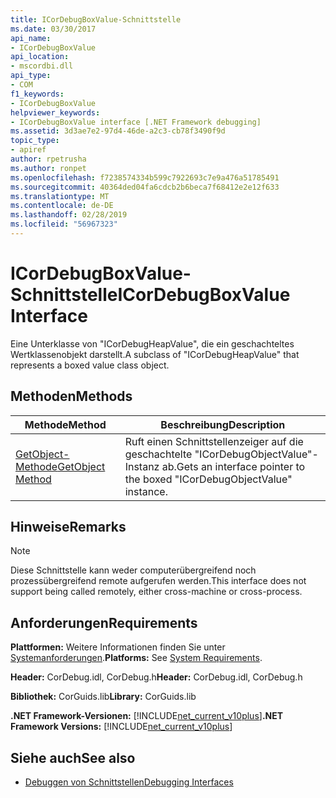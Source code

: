 ```yaml
---
title: ICorDebugBoxValue-Schnittstelle
ms.date: 03/30/2017
api_name:
- ICorDebugBoxValue
api_location:
- mscordbi.dll
api_type:
- COM
f1_keywords:
- ICorDebugBoxValue
helpviewer_keywords:
- ICorDebugBoxValue interface [.NET Framework debugging]
ms.assetid: 3d3ae7e2-97d4-46de-a2c3-cb78f3490f9d
topic_type:
- apiref
author: rpetrusha
ms.author: ronpet
ms.openlocfilehash: f7238574334b599c7922693c7e9a476a51785491
ms.sourcegitcommit: 40364ded04fa6cdcb2b6beca7f68412e2e12f633
ms.translationtype: MT
ms.contentlocale: de-DE
ms.lasthandoff: 02/28/2019
ms.locfileid: "56967323"
---
```

# <a name="icordebugboxvalue-interface"></a><span data-ttu-id="f5d61-102">ICorDebugBoxValue-Schnittstelle</span><span class="sxs-lookup"><span data-stu-id="f5d61-102">ICorDebugBoxValue Interface</span></span>

<span data-ttu-id="f5d61-103">Eine Unterklasse von "ICorDebugHeapValue", die ein geschachteltes Wertklassenobjekt darstellt.</span><span class="sxs-lookup"><span data-stu-id="f5d61-103">A subclass of "ICorDebugHeapValue" that represents a boxed value class object.</span></span>  
  
## <a name="methods"></a><span data-ttu-id="f5d61-104">Methoden</span><span class="sxs-lookup"><span data-stu-id="f5d61-104">Methods</span></span>  
  
|<span data-ttu-id="f5d61-105">Methode</span><span class="sxs-lookup"><span data-stu-id="f5d61-105">Method</span></span>|<span data-ttu-id="f5d61-106">Beschreibung</span><span class="sxs-lookup"><span data-stu-id="f5d61-106">Description</span></span>|  
|------------|-----------------|  
|[<span data-ttu-id="f5d61-107">GetObject-Methode</span><span class="sxs-lookup"><span data-stu-id="f5d61-107">GetObject Method</span></span>](../../../../docs/framework/unmanaged-api/debugging/icordebugboxvalue-getobject-method.md)|<span data-ttu-id="f5d61-108">Ruft einen Schnittstellenzeiger auf die geschachtelte "ICorDebugObjectValue"-Instanz ab.</span><span class="sxs-lookup"><span data-stu-id="f5d61-108">Gets an interface pointer to the boxed "ICorDebugObjectValue" instance.</span></span>|  
  
## <a name="remarks"></a><span data-ttu-id="f5d61-109">Hinweise</span><span class="sxs-lookup"><span data-stu-id="f5d61-109">Remarks</span></span>  
  
> [!NOTE]
>  <span data-ttu-id="f5d61-110">Diese Schnittstelle kann weder computerübergreifend noch prozessübergreifend remote aufgerufen werden.</span><span class="sxs-lookup"><span data-stu-id="f5d61-110">This interface does not support being called remotely, either cross-machine or cross-process.</span></span>  
  
## <a name="requirements"></a><span data-ttu-id="f5d61-111">Anforderungen</span><span class="sxs-lookup"><span data-stu-id="f5d61-111">Requirements</span></span>  
 <span data-ttu-id="f5d61-112">**Plattformen:** Weitere Informationen finden Sie unter [Systemanforderungen](../../../../docs/framework/get-started/system-requirements.md).</span><span class="sxs-lookup"><span data-stu-id="f5d61-112">**Platforms:** See [System Requirements](../../../../docs/framework/get-started/system-requirements.md).</span></span>  
  
 <span data-ttu-id="f5d61-113">**Header:** CorDebug.idl, CorDebug.h</span><span class="sxs-lookup"><span data-stu-id="f5d61-113">**Header:** CorDebug.idl, CorDebug.h</span></span>  
  
 <span data-ttu-id="f5d61-114">**Bibliothek:** CorGuids.lib</span><span class="sxs-lookup"><span data-stu-id="f5d61-114">**Library:** CorGuids.lib</span></span>  
  
 <span data-ttu-id="f5d61-115">**.NET Framework-Versionen:** [!INCLUDE[net_current_v10plus](../../../../includes/net-current-v10plus-md.md)]</span><span class="sxs-lookup"><span data-stu-id="f5d61-115">**.NET Framework Versions:** [!INCLUDE[net_current_v10plus](../../../../includes/net-current-v10plus-md.md)]</span></span>  
  
## <a name="see-also"></a><span data-ttu-id="f5d61-116">Siehe auch</span><span class="sxs-lookup"><span data-stu-id="f5d61-116">See also</span></span>
- [<span data-ttu-id="f5d61-117">Debuggen von Schnittstellen</span><span class="sxs-lookup"><span data-stu-id="f5d61-117">Debugging Interfaces</span></span>](../../../../docs/framework/unmanaged-api/debugging/debugging-interfaces.md)
